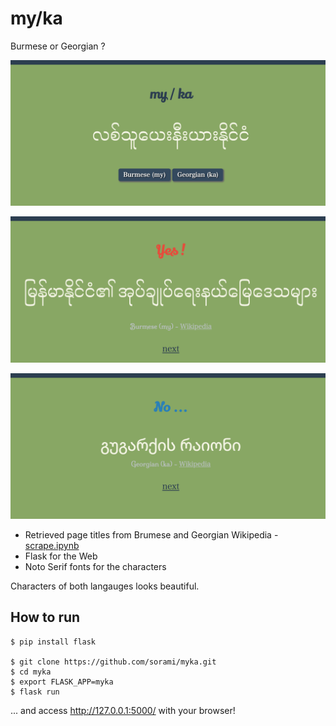 # my/ka

Burmese or Georgian ?

![my/ka](capture.png)

![my](capture_my.png)

![ka](capture_ka.png)


- Retrieved page titles from Brumese and Georgian Wikipedia - [scrape.ipynb](myka/data/wikipedia/scrape.ipynb)
- Flask for the Web
- Noto Serif fonts for the characters

Characters of both langauges looks beautiful.

## How to run

```
$ pip install flask

$ git clone https://github.com/sorami/myka.git
$ cd myka
$ export FLASK_APP=myka
$ flask run
```

... and access http://127.0.0.1:5000/ with your browser!
